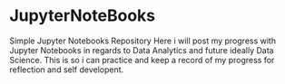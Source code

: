 # JupyterNoteBooks
Simple Jupyter Notebooks Repository
Here i will post my progress with Jupyter Notebooks in regards to Data Analytics and future ideally Data Science.
This is so i can practice and keep a record of my progress for reflection and self developent.
